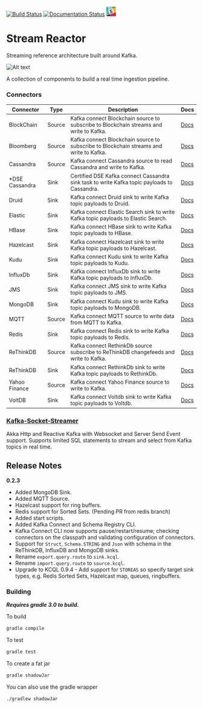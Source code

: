[![Build Status](https://datamountaineer.ci.landoop.com/buildStatus/icon?job=stream-reactor&style=flat&.png)](https://datamountaineer.ci.landoop.com/job/stream-reactor/)
[![Documentation Status](https://readthedocs.org/projects/streamreactor/badge/?version=latest)](http://docs.datamountaineer.com/en/latest/?badge=latest)
[![Alt text](images/slack.jpeg)](http://datamountaineer.com/contact/)

# Stream Reactor
Streaming reference architecture built around Kafka. 

![Alt text](https://datamountaineer.com/wp-content/uploads/2016/01/stream-reactor-1.jpg)

A collection of components to build a real time ingestion pipeline.

### Connectors


|Connector       | Type   | Description                                                                                 | Docs |
|----------------|--------|---------------------------------------------------------------------------------------------|------|
| BlockChain     | Source | Kafka connect Blockchain source to subscribe to Blockchain streams and write to Kafka.      | [Docs](http://docs.datamountaineer.com/en/latest/blockchain.html)        |
| Bloomberg      | Source | Kafka connect Blockchain source to subscribe to Blockchain streams and write to Kafka.      | [Docs](http://docs.datamountaineer.com/en/latest/bloomberg.html)         |
| Cassandra      | Source | Kafka connect Cassandra source to read Cassandra and write to Kafka.                        | [Docs](http://docs.datamountaineer.com/en/latest/cassandra-source.html)  |
| *DSE Cassandra | Sink   | Certified DSE Kafka connect Cassandra sink task to write Kafka topic payloads to Cassandra. | [Docs](http://docs.datamountaineer.com/en/latest/cassandra-sink.html)    |
| Druid          | Sink   | Kafka connect Druid sink to write Kafka topic payloads to Druid.                            | [Docs](http://docs.datamountaineer.com/en/latest/druid.html)             |
| Elastic        | Sink   | Kafka connect Elastic Search sink to write Kafka topic payloads to Elastic Search.          | [Docs](http://docs.datamountaineer.com/en/latest/elastic.html)           |
| HBase          | Sink   | Kafka connect HBase sink to write Kafka topic payloads to HBase.                            | [Docs](http://docs.datamountaineer.com/en/latest/hbase.html)             |
| Hazelcast      | Sink   | Kafka connect Hazelcast sink to write Kafka topic payloads to Hazelcast.                    | [Docs](http://docs.datamountaineer.com/en/latest/hazelcast.html)         |
| Kudu           | Sink   | Kafka connect Kudu sink to write Kafka topic payloads to Kudu.                              | [Docs](http://docs.datamountaineer.com/en/latest/kudu.html)              |
| InfluxDb       | Sink   | Kafka connect InfluxDb sink to write Kafka topic payloads to InfluxDb.                      | [Docs](http://docs.datamountaineer.com/en/latest/influx.html)            |
| JMS            | Sink   | Kafka connect JMS sink to write Kafka topic payloads to JMS.                                | [Docs](http://docs.datamountaineer.com/en/latest/jms.html)               |
| MongoDB        | Sink   | Kafka connect Kudu sink to write Kafka topic payloads to MongoDB.                           | [Docs](http://docs.datamountaineer.com/en/latest/mongo.html)             |
| MQTT           | Source | Kafka connect MQTT source to write data from MQTT to Kafka.                                 | [Docs](http://docs.datamountaineer.com/en/latest/mqtt.html)             |
| Redis          | Sink   | Kafka connect Redis sink to write Kafka topic payloads to Redis.                            | [Docs](kafka-connect-redis/README.md)                                    |
| ReThinkDB      | Source | Kafka connect RethinkDb source subscribe to ReThinkDB changefeeds and write to Kafka.       | [Docs](http://docs.datamountaineer.com/en/latest/rethink_source.html)    |
| ReThinkDB      | Sink   | Kafka connect RethinkDb sink to write Kafka topic payloads to RethinkDb.                    | [Docs](http://docs.datamountaineer.com/en/latest/rethink.html)           |
| Yahoo Finance  | Source | Kafka connect Yahoo Finance source to write to Kafka.                                       | [Docs](http://docs.datamountaineer.com/en/latest/yahoo.html)             |
| VoltDB         | Sink   | Kafka connect Voltdb sink to write Kafka topic payloads to Voltdb.                          | [Docs](http://docs.datamountaineer.com/en/latest/voltdb.html)            |


### [Kafka-Socket-Streamer](kafka-socket-streamer/README.md)

Akka Http and Reactive Kafka with Websocket and Server Send Event support.
Supports limited SQL statements to stream and select from Kafka topics in real time.

## Release Notes

**0.2.3**

*   Added MongoDB Sink.
*   Added MQTT Source.
*   Hazelcast support for ring buffers.
*   Redis support for Sorted Sets. (Pending PR from redis branch)
*   Added start scripts.
*   Added Kafka Connect and Schema Registry CLI.
*   Kafka Connect CLI now supports pause/restart/resume; checking connectors on the classpath and validating configuration of connectors.
*   Support for ``Struct``, ``Schema.STRING`` and ``Json`` with schema in the ReThinkDB, InfluxDB and MongoDB sinks.
*   Rename ``export.query.route`` to ``sink.kcql``.
*   Rename ``import.query.route`` to ``source.kcql``.
*   Upgrade to KCQL 0.9.4 - Add support for `STOREAS` so specify target sink types, e.g. Redis Sorted Sets, Hazelcast map, queues, ringbuffers.

### Building

***Requires gradle 3.0 to build.***

To build

```bash
gradle compile
```

To test

```bash
gradle test
```

To create a fat jar

```bash
gradle shadowJar
```

You can also use the gradle wrapper

```
./gradlew shadowJar
```
